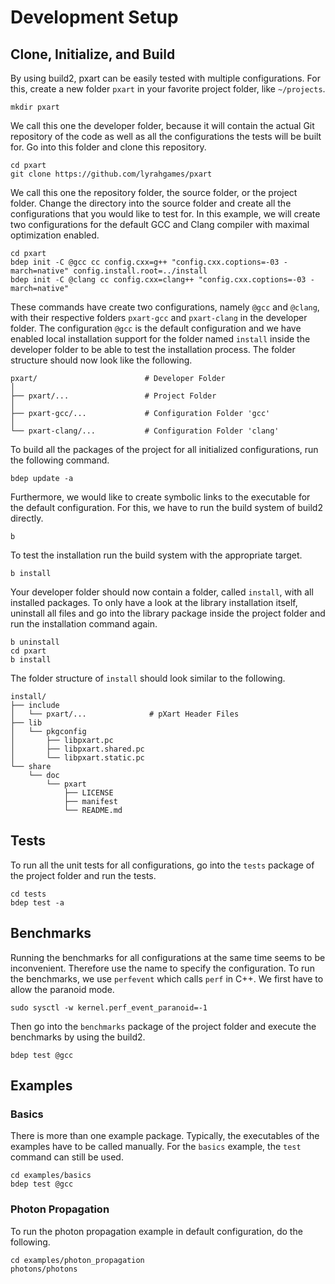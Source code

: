 # Development Setup
## Clone, Initialize, and Build
By using build2, pxart can be easily tested with multiple configurations.
For this, create a new folder `pxart` in your favorite project folder, like `~/projects`.

    mkdir pxart

We call this one the developer folder, because it will contain the actual Git repository of the code as well as all the configurations the tests will be built for.
Go into this folder and clone this repository.

    cd pxart
    git clone https://github.com/lyrahgames/pxart

We call this one the repository folder, the source folder, or the project folder.
Change the directory into the source folder and create all the configurations that you would like to test for.
In this example, we will create two configurations for the default GCC and Clang compiler with maximal optimization enabled.

    cd pxart
    bdep init -C @gcc cc config.cxx=g++ "config.cxx.coptions=-03 -march=native" config.install.root=../install
    bdep init -C @clang cc config.cxx=clang++ "config.cxx.coptions=-03 -march=native"

These commands have create two configurations, namely `@gcc` and `@clang`, with their respective folders `pxart-gcc` and `pxart-clang` in the developer folder.
The configuration `@gcc` is the default configuration and we have enabled local installation support for the folder named `install` inside the developer folder to be able to test the installation process.
The folder structure should now look like the following.

    pxart/                        # Developer Folder
    │
    ├── pxart/...                 # Project Folder
    │
    ├── pxart-gcc/...             # Configuration Folder 'gcc'
    │
    └── pxart-clang/...           # Configuration Folder 'clang'

To build all the packages of the project for all initialized configurations, run the following command.

    bdep update -a

Furthermore, we would like to create symbolic links to the executable for the default configuration.
For this, we have to run the build system of build2 directly.

    b

To test the installation run the build system with the appropriate target.

    b install

Your developer folder should now contain a folder, called `install`, with all installed packages.
To only have a look at the library installation itself, uninstall all files and go into the library package inside the project folder and run the installation command again.

    b uninstall
    cd pxart
    b install

The folder structure of `install` should look similar to the following.

```
install/
├── include
│   └── pxart/...              # pXart Header Files
├── lib
│   └── pkgconfig
│       ├── libpxart.pc
│       ├── libpxart.shared.pc
│       └── libpxart.static.pc
└── share
    └── doc
        └── pxart
            ├── LICENSE
            ├── manifest
            └── README.md

```

## Tests
To run all the unit tests for all configurations, go into the `tests` package of the project folder and run the tests.

    cd tests
    bdep test -a

## Benchmarks
Running the benchmarks for all configurations at the same time seems to be inconvenient.
Therefore use the name to specify the configuration.
To run the benchmarks, we use `perfevent` which calls `perf` in C++.
We first have to allow the paranoid mode.

    sudo sysctl -w kernel.perf_event_paranoid=-1

Then go into the `benchmarks` package of the project folder and execute the benchmarks by using the build2.

    bdep test @gcc

## Examples
### Basics
There is more than one example package.
Typically, the executables of the examples have to be called manually.
For the `basics` example, the `test` command can still be used.

    cd examples/basics
    bdep test @gcc

### Photon Propagation
To run the photon propagation example in default configuration, do the following.

    cd examples/photon_propagation
    photons/photons
